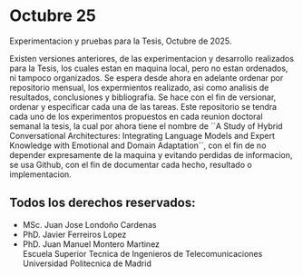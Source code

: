 # Octubre 25
Experimentacion y pruebas para la Tesis, Octubre de 2025.

Existen versiones anteriores, de las experimentacion y desarrollo realizados para la Tesis, los cuales estan en maquina local, pero no estan ordenados, ni tampoco organizados. Se espera desde ahora en adelante ordenar por repositorio mensual, los expermientos realizado, asi como analisis de resultados, conclusiones y bibliografia. Se hace con el fin de versionar, ordenar y especificar cada una de las tareas. Este repositorio se tendra cada uno de los experimentos propuestos en cada reunion doctoral semanal  la tesis, la cual por ahora tiene el nombre de ``A Study of Hybrid Conversational Architectures: Integrating Language Models and Expert Knowledge with Emotional and Domain Adaptation´´, con el fin de no depender expresamente de la maquina y evitando perdidas de informacion, se usa Github, con el fin de documentar cada hecho, resultado o implementacion.

Todos los derechos reservados:
--
- MSc. Juan Jose Londoño Cardenas
- PhD. Javier Ferreiros Lopez
- PhD. Juan Manuel Montero Martinez<br>
Escuela Superior Tecnica de Ingenieros de Telecomunicaciones<br>
Universidad Politecnica de Madrid<br>



